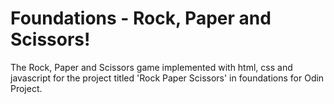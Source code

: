 
# Foundations - Rock, Paper and Scissors!

The Rock, Paper and Scissors game implemented with html, css and javascript for the project titled 'Rock Paper Scissors' in foundations for Odin Project.